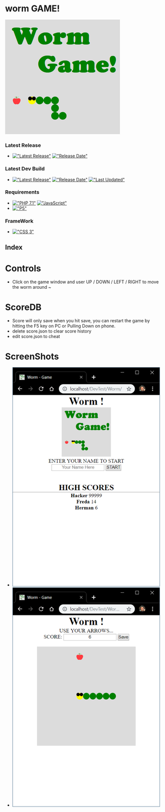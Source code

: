 # worm GAME!
<img src="https://github.com/HermanRas/WormGame/blob/master/ScreenShots/Logo.png" alt="#WormGameLogo">

### Latest Release
 - [!["Latest Release"](https://img.shields.io/github/release/hermanras/wormgame.svg)](https://github.com/HermanRas/wormgame/releases)
[!["Release Date"](https://img.shields.io/github/release-date/hermanras/wormgame.svg)](https://github.com/HermanRas/wormgame/releases)

### Latest Dev Build
 - [!["Latest Release"](https://img.shields.io/github/release-pre/hermanras/wormgame.svg)](https://github.com/HermanRas/wormgame/releases)
[!["Release Date"](https://img.shields.io/github/release-date-pre/hermanras/wormgame.svg)](https://github.com/HermanRas/wormgame/releases)
[!["Last Updated"](https://img.shields.io/github/last-commit/hermanras/wormgame.svg)](https://github.com/HermanRas/wormgame/releases)

### Requirements
 - [!["PHP 7.1"](https://img.shields.io/badge/PHP-7.1%5E-blue.svg)](https://www.php.net/)
[!["JavaScript"](https://img.shields.io/badge/JavaScript-1.8%5E-blue.svg)](https://developer.mozilla.org/en-US/docs/Web/JavaScript)
 - [!["P5"](https://img.shields.io/badge/P5js-5-blue.svg)](https://P5js.org/)

### FrameWork 
 - [!["CSS 3"](https://img.shields.io/badge/CSS-3-blue.svg)](http://www.css3.info/)


## Index
# Controls
- Click on the game window and user UP / DOWN / LEFT / RIGHT to move the worm around ~
# ScoreDB
- Score will only save when you hit save, you can restart the game by hitting the F5 key on PC or Pulling Down on phone.
- delete score.json to clear score history
- edit score.json to cheat

# ScreenShots
 - <img src="https://github.com/HermanRas/WormGame/blob/master/ScreenShots/Menu.png" alt="#wormGame-Menu">
 - <img src="https://github.com/HermanRas/WormGame/blob/master/ScreenShots/Game.png" alt="#wormGame-Game">
